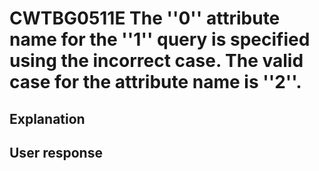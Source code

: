 # CWTBG0511E The ''0'' attribute name for the ''1'' query is specified using the incorrect case. The valid case for the attribute name is ''2''.

## Explanation

## User response